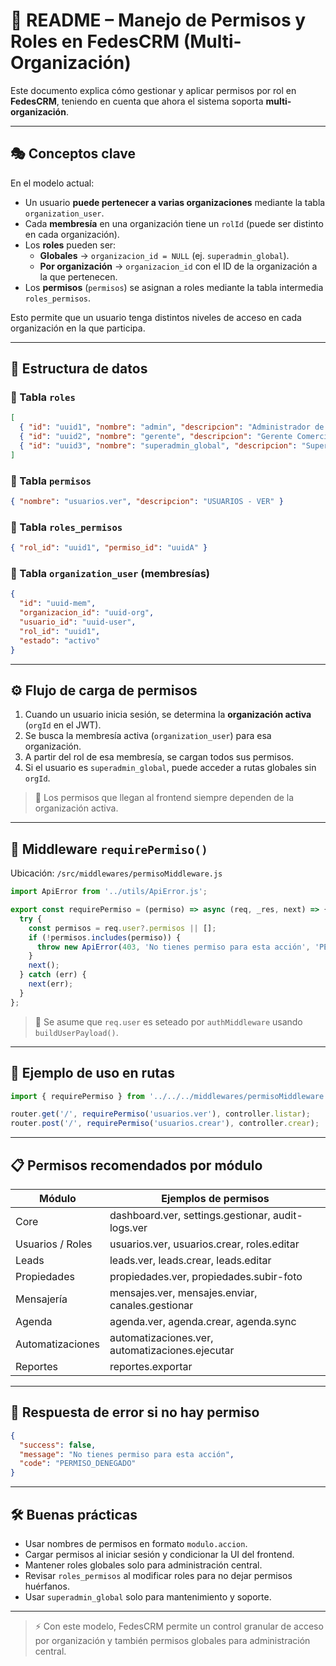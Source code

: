 # 🔐 README – Manejo de Permisos y Roles en FedesCRM (Multi-Organización)

Este documento explica cómo gestionar y aplicar permisos por rol en **FedesCRM**, teniendo en cuenta que ahora el sistema soporta **multi-organización**.

---

## 🎭 Conceptos clave

En el modelo actual:

- Un usuario **puede pertenecer a varias organizaciones** mediante la tabla `organization_user`.
- Cada **membresía** en una organización tiene un `rolId` (puede ser distinto en cada organización).
- Los **roles** pueden ser:
  - **Globales** → `organizacion_id = NULL` (ej. `superadmin_global`).
  - **Por organización** → `organizacion_id` con el ID de la organización a la que pertenecen.
- Los **permisos** (`permisos`) se asignan a roles mediante la tabla intermedia `roles_permisos`.

Esto permite que un usuario tenga distintos niveles de acceso en cada organización en la que participa.

---

## 🧱 Estructura de datos

### 📌 Tabla `roles`

```json
[
  { "id": "uuid1", "nombre": "admin", "descripcion": "Administrador de organización", "organizacion_id": "uuid-org" },
  { "id": "uuid2", "nombre": "gerente", "descripcion": "Gerente Comercial", "organizacion_id": "uuid-org" },
  { "id": "uuid3", "nombre": "superadmin_global", "descripcion": "Super Administrador Global", "organizacion_id": null }
]
```

### 📌 Tabla `permisos`

```json
{ "nombre": "usuarios.ver", "descripcion": "USUARIOS - VER" }
```

### 📌 Tabla `roles_permisos`

```json
{ "rol_id": "uuid1", "permiso_id": "uuidA" }
```

### 📌 Tabla `organization_user` (membresías)

```json
{
  "id": "uuid-mem",
  "organizacion_id": "uuid-org",
  "usuario_id": "uuid-user",
  "rol_id": "uuid1",
  "estado": "activo"
}
```

---

## ⚙️ Flujo de carga de permisos

1. Cuando un usuario inicia sesión, se determina la **organización activa** (`orgId` en el JWT).
2. Se busca la membresía activa (`organization_user`) para esa organización.
3. A partir del rol de esa membresía, se cargan todos sus permisos.
4. Si el usuario es `superadmin_global`, puede acceder a rutas globales sin `orgId`.

> 📌 Los permisos que llegan al frontend siempre dependen de la organización activa.

---

## 🧩 Middleware `requirePermiso()`

Ubicación: `/src/middlewares/permisoMiddleware.js`

```js
import ApiError from '../utils/ApiError.js';

export const requirePermiso = (permiso) => async (req, _res, next) => {
  try {
    const permisos = req.user?.permisos || [];
    if (!permisos.includes(permiso)) {
      throw new ApiError(403, 'No tienes permiso para esta acción', 'PERMISO_DENEGADO');
    }
    next();
  } catch (err) {
    next(err);
  }
};
```

> 🔹 Se asume que `req.user` es seteado por `authMiddleware` usando `buildUserPayload()`.

---

## 🔐 Ejemplo de uso en rutas

```js
import { requirePermiso } from '../../../middlewares/permisoMiddleware.js';

router.get('/', requirePermiso('usuarios.ver'), controller.listar);
router.post('/', requirePermiso('usuarios.crear'), controller.crear);
```

---

## 📋 Permisos recomendados por módulo

| Módulo           | Ejemplos de permisos                               |
|------------------|----------------------------------------------------|
| Core             | dashboard.ver, settings.gestionar, audit-logs.ver  |
| Usuarios / Roles | usuarios.ver, usuarios.crear, roles.editar         |
| Leads            | leads.ver, leads.crear, leads.editar               |
| Propiedades      | propiedades.ver, propiedades.subir-foto            |
| Mensajería       | mensajes.ver, mensajes.enviar, canales.gestionar   |
| Agenda           | agenda.ver, agenda.crear, agenda.sync              |
| Automatizaciones | automatizaciones.ver, automatizaciones.ejecutar    |
| Reportes         | reportes.exportar                                  |

---

## 🎯 Respuesta de error si no hay permiso

```json
{
  "success": false,
  "message": "No tienes permiso para esta acción",
  "code": "PERMISO_DENEGADO"
}
```

---

## 🛠 Buenas prácticas

- Usar nombres de permisos en formato `modulo.accion`.
- Cargar permisos al iniciar sesión y condicionar la UI del frontend.
- Mantener roles globales solo para administración central.
- Revisar `roles_permisos` al modificar roles para no dejar permisos huérfanos.
- Usar `superadmin_global` solo para mantenimiento y soporte.

---

> ⚡ Con este modelo, FedesCRM permite un control granular de acceso por organización y también permisos globales para administración central.
